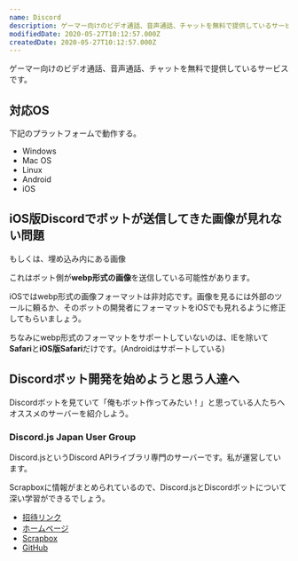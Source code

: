 ```yaml
---
name: Discord
description: ゲーマー向けのビデオ通話、音声通話、チャットを無料で提供しているサービス
modifiedDate: 2020-05-27T10:12:57.000Z
createdDate: 2020-05-27T10:12:57.000Z
---
```


ゲーマー向けのビデオ通話、音声通話、チャットを無料で提供しているサービスです。

## 対応OS

下記のプラットフォームで動作する。

- Windows
- Mac OS
- Linux
- Android
- iOS

## iOS版Discordでボットが送信してきた画像が見れない問題

もしくは、埋め込み内にある画像

これはボット側が**webp形式の画像**を送信している可能性があります。

iOSではwebp形式の画像フォーマットは非対応です。画像を見るには外部のツールに頼るか、そのボットの開発者にフォーマットをiOSでも見れるように修正してもらいましょう。

ちなみにwebp形式のフォーマットをサポートしていないのは、IEを除いて**Safari**と**iOS版Safari**だけです。(Androidはサポートしている)

## Discordボット開発を始めようと思う人達へ

Discordボットを見ていて「俺もボット作ってみたい！」と思っている人たちへオススメのサーバーを紹介しよう。

### Discord.js Japan User Group

Discord.jsというDiscord APIライブラリ専門のサーバーです。私が運営しています。

Scrapboxに情報がまとめられているので、Discord.jsとDiscordボットについて深い学習ができるでしょう。

- [招待リンク](https://discord.gg/4tpD3TY)
- [ホームページ](https://discordjs-japan.org)
- [Scrapbox](https://scrapbox.io/discordjs-japan/)
- [GitHub](https://github.com/discordjs-japan)
